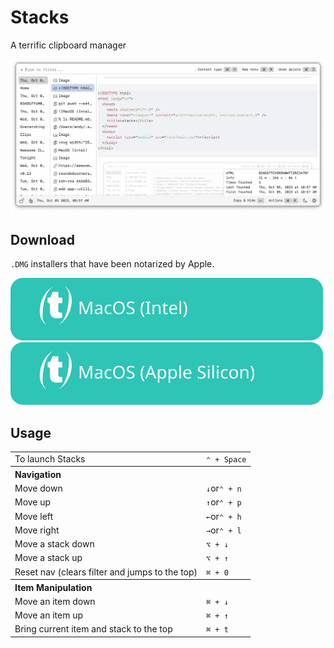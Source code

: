 # Stacks

A terrific clipboard manager

![screenshot](./docs/screenshots/screenshot.png)

## Download

`.DMG` installers that have been notarized by Apple.

[![MacOS (Intel)](docs/assets/MacOS-Intel.svg)](https://github.com/cablehead/stacks/releases/download/v0.13.1/Stacks_0.13.1_x86_64.dmg)
[![MacOS (Apple Silicon)](docs/assets/MacOS-Apple.Silicon.svg)](https://github.com/cablehead/stacks/releases/download/v0.13.1/Stacks_0.13.1_aarch64.dmg)

## Usage

<table>
  <tr><td>To launch Stacks</td><td><code>&#8963; + Space</code></td></tr>
  <tr><th colspan="2" align="left">Navigation</th></tr>
  <tr><td>Move down</td><td><code>&#8595;</code>or<code>&#8963; + n</code></td></tr>
  <tr></tr>
  <tr><td>Move up</td><td><code>&#8593;</code>or<code>&#8963; + p</code></td></tr>
  <tr><td>Move left</td><td><code>&#8592;</code>or<code>&#8963; + h</code></td></tr>
  <tr><td>Move right</td><td><code>&#8594;</code>or<code>&#8963; + l</code></td></tr>
  <tr><td>Move a stack down</td><td><code>&#x2325; + &#8595;</code></td></tr>
  <tr><td>Move a stack up</td><td><code>&#x2325; + &#8593;</code></td></tr>
  <tr><td>Reset nav (clears filter and jumps to the top)</td><td><code>&#8984; + 0</code></td></tr>
  <tr><th colspan="2" align="left">Item Manipulation</th></tr
  <tr><td>Move an item down</td><td><code>&#8984; + &#8595;</code></code></td></tr
  <tr><td>Move an item up</td><td><code>&#8984; + &#8593;</code></td></tr
  <tr><td>Bring current item and stack to the top</td><td><code>&#8984; + t</code></td></tr>
</table>
